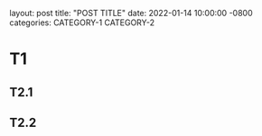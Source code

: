 layout: post
title: "POST TITLE"
date: 2022-01-14 10:00:00 -0800
categories: CATEGORY-1 CATEGORY-2

# T1

## T2.1

## T2.2



